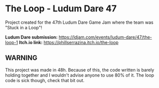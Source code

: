 # The Loop - Ludum Dare 47
Project created for the 47th Ludum Dare Game Jam where the team was "Stuck in a Loop"!

**Ludum Dare submission:** https://ldjam.com/events/ludum-dare/47/the-loop-1
**Itch.io link:** https://phillserrazina.itch.io/the-loop

## WARNING
This project was made in 48h. Because of this, the code written is barely holding together and I wouldn't advise anyone to use 80% of it. The loop code is sick though, check that bit out.
